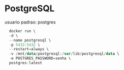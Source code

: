 # PostgreSQL
usuario padrao: postgres

```powershell 
  docker run \
  -d \
  --name postgresql \
  -p 5432:5432 \
  --restart=always \
  -v /mnt/data/postgresql:/var/lib/postgresql/data \
  -e POSTGRES_PASSWORD=senha \
  postgres:latest 
  ```